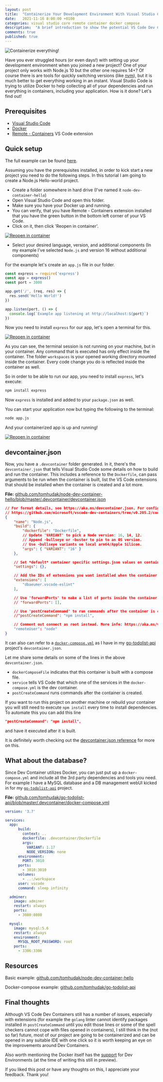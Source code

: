 ```yaml
---
layout: post
title:  "Containerize Your Development Environment With Visual Studio Code"
date:   2021-11-16 8:00:00 +0100
categories: visual studio core remote container docker compose
description:  "A brief introduction to show the potential VS Code Dev Containers have."
comments: true
published: true
---
```


![Containerize everything!](/assets/2021-11-16-dev-containers/0-banner.jpeg)

Have you ever struggled hours (or even days!) with setting up your development environment when you joined a new project? One of your project only works with Node.js 10 but the other one requires 14+? Of course there is are tools for quickly switching versions (like [nvm](https://github.com/nvm-sh/nvm)), but it is much better to get everything working in an instant. Visual Studio Code is trying to utilize Docker to help collecting all of your dependencies and run everything in containers, including your application.
How is it done? Let's find out!

## Prerequisites

- [Visual Studio Code](https://code.visualstudio.com/)
- [Docker](https://www.docker.com/get-started)
- [Remote - Containers](https://marketplace.visualstudio.com/items?itemName=ms-vscode-remote.remote-containers) VS Code extension

## Quick setup

The full example can be found [here](https://github.com/tomhudak/node-dev-container-hello).

Assuming you have the prerequisites installed, in order to kick start a new project you need to do the following steps. In this tutorial I am going to create a Node.js Hello-world project.

- Create a folder somewhere in hard drive (I've named it `node-dev-container-hello`)
- Open Visual Studio Code and open this folder.
- Make sure you have your Docker up and running.
- You can verify, that you have Remote - Containers extension installed that you have the green button in the bottom left corner of your VS Code.
- Click on it, then click 'Reopen in container'.

[![Reopen in container](/assets/2021-11-16-dev-containers/1-reopen-in-container.png)](/assets/2021-11-16-dev-containers/1-reopen-in-container.png)

- Select your desired language, version, and additional components (In my example I've selected `Node.js` and version 16 without additional components)

For the example let's create an `app.js` file in our folder.
```js
const express = require('express')
const app = express()
const port = 3000

app.get('/', (req, res) => {
  res.send('Hello World!')
})

app.listen(port, () => {
  console.log(`Example app listening at http://localhost:${port}`)
})
```

Now you need to install `express` for our app, let's open a terminal for this. 

[![Reopen in container](/assets/2021-11-16-dev-containers/2-terminal.png)](/assets/2021-11-16-dev-containers/2-terminal.png)

As you can see, the terminal session is not running on your machine, but in your container. Any command that is executed has only effect inside the container. The folder `workspaces`  is your opened working directory mounted inside the container. Every code change you do is reflected inside the container as well.

So in order to be able to run our app, you need to install `express`, let's execute:
```bash
npm install express
```
Now `express` is installed and added to your `package.json` as well.

You can start your application now but typing the following to the terminal:
```bash
node app.js
```

And your containerized app is up and running!

[![Reopen in container](/assets/2021-11-16-dev-containers/3-app.png)](/assets/2021-11-16-dev-containers/3-app.png)

## devcontainer.json

Now, you have a `.devcontainer` folder generated. In it, there's the `devcontainer.json` that tells Visual Studio Code some details on how to build and run the container. This includes a reference to the `Dockerfile`, can pass arguments to be run when the container is built, list the VS Code extensions that should be installed when the container is created and a lot more. 

**File:** [github.com/tomhudak/node-dev-container-hello/blob/master/.devcontainer/devcontainer.json](https://github.com/tomhudak/node-dev-container-hello/blob/master/.devcontainer/devcontainer.json)
```json
// For format details, see https://aka.ms/devcontainer.json. For config options, see the README at:
// https://github.com/microsoft/vscode-dev-containers/tree/v0.205.2/containers/javascript-node
{
	"name": "Node.js",
	"build": {
		"dockerfile": "Dockerfile",
		// Update 'VARIANT' to pick a Node version: 16, 14, 12.
		// Append -bullseye or -buster to pin to an OS version.
		// Use -bullseye variants on local arm64/Apple Silicon.
		"args": { "VARIANT": "16" }
	},

	// Set *default* container specific settings.json values on container create.
	"settings": {},

	// Add the IDs of extensions you want installed when the container is created.
	"extensions": [
		"dbaeumer.vscode-eslint"
	],

	// Use 'forwardPorts' to make a list of ports inside the container available locally.
	// "forwardPorts": [],

	// Use 'postCreateCommand' to run commands after the container is created.
	//"postCreateCommand": "npm install",

	// Comment out connect as root instead. More info: https://aka.ms/vscode-remote/containers/non-root.
	"remoteUser": "node"
}
```

It can also can refer to  a [`docker-compose.yml`](https://github.com/tomhudak/go-todolist-api/blob/master/.devcontainer/docker-compose.yml) as I have in my [go-todolist-api](https://github.com/tomhudak/go-todolist-api/blob/master/.devcontainer/devcontainer.json) project's `devcontainer.json`. 

Let me share some details on some of the lines in the above `devcontainer.json`.
- `dockerComposeFile` indicates that this container is built with a compose file.
- `service` tells VS Code that which one of the services in the `docker-compose.yml` is the dev container. 
- `postCreateCommand` runs commands after the container is created.

If you want to run this project on another machine or rebuild your container you will still need to execute `npm install` every time to install dependencies. To automate this you can add this line
```json
"postCreateCommand": "npm install",
```
and have it executed after it is built.

It is definitely worth checking out the [devcontainer.json reference](https://code.visualstudio.com/docs/remote/devcontainerjson-reference) for more on this.

## What about the database?

Since Dev Container utilizes Docker, you can just put up a `docker-compose.yml` and include all the 3rd party dependencies and tools you need. For example I have a MySQL database and a DB management webUI kicked in for my [`go-todolist-api`](https://github.com/tomhudak/go-todolist-api) project.

**File:** [github.com/tomhudak/go-todolist-api/blob/master/.devcontainer/docker-compose.yml](https://github.com/tomhudak/go-todolist-api/blob/master/.devcontainer/docker-compose.yml)
```yml
version: '3.7'

services:
  app:
      build:
        context: ..
        dockerfile: .devcontainer/Dockerfile
        args:
          VARIANT: 1.17
          NODE_VERSION: none
      environment:
        PORT: 3010
      ports:
        - 3010:3010
      volumes:
        - ..:/workspace
      user: vscode
      command: sleep infinity

  adminer:
    image: adminer
    restart: always
    ports:
      - 3080:8080

  mysql:
    image: mysql:5.6
    restart: always
    environment:
      MYSQL_ROOT_PASSWORD: root
    ports:
      - 3306:3306
```

## Resources

Basic example: [github.com/tomhudak/node-dev-container-hello](https://github.com/tomhudak/node-dev-container-hello)

Docker-compose example: [github.com/tomhudak/go-todolist-api](https://github.com/tomhudak/go-todolist-api)

## Final thoughts

Although VS Code Dev Containers still has a number of issues, especially with extensions (for example the `golang` linter cannot identify packages installed in `postCreateCommand` until you edit those lines or some of the spell checkers cannot cope with files opened in containers), I still think in the (not so far) future, most of our project are going to be containerized and can be opened in any suitable IDE with one click so it is worth keeping an eye on the improvements around Dev Containers.

Also worth mentioning the Docker itself has the [support](https://docs.docker.com/desktop/dev-environments/) for Dev Environments (at the time of writing this still in preview).

If you liked this post or have any thoughts on this, I appreciate your feedback. Thank you!




